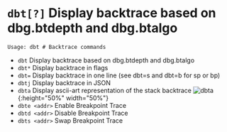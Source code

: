 <!-- TITLE: dbt -->

#  `dbt[?]` Display backtrace based on dbg.btdepth and dbg.btalgo


```
Usage: dbt # Backtrace commands
```


- `dbt` Display backtrace based on dbg.btdepth and dbg.btalgo
- `dbt*` Display backtrace in flags
- `dbt=` Display backtrace in one line (see dbt=s and dbt=b for sp or bp)
- `dbtj` Display backtrace in JSON
- `dbta` Display ascii-art representation of the stack backtrace
![dbta](/uploads/small-d/dbta.png) {:height="50%" width="50%"}
- `dbte <addr>` Enable Breakpoint Trace
- `dbtd <addr>` Disable Breakpoint Trace
- `dbts <addr>` Swap Breakpoint Trace

<p hidden>dbt dbt* dbt= dbtj dbta dbte dbtd dbts</p>
